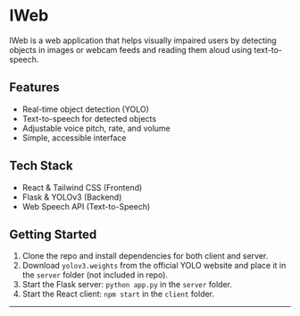 # IWeb

IWeb is a web application that helps visually impaired users by detecting objects in images or webcam feeds and reading them aloud using text-to-speech.

## Features
- Real-time object detection (YOLO)
- Text-to-speech for detected objects
- Adjustable voice pitch, rate, and volume
- Simple, accessible interface

## Tech Stack
- React & Tailwind CSS (Frontend)
- Flask & YOLOv3 (Backend)
- Web Speech API (Text-to-Speech)

## Getting Started
1. Clone the repo and install dependencies for both client and server.
2. Download `yolov3.weights` from the official YOLO website and place it in the `server` folder (not included in repo).
3. Start the Flask server: `python app.py` in the `server` folder.
4. Start the React client: `npm start` in the `client` folder.

---

